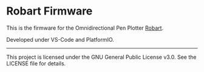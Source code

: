 # Robart Firmware

This is the firmware for the Omnidirectional Pen Plotter [Robart](https://github.com/cnichte/robart).

Developed under VS-Code and PlatformIO.

---

This project is licensed under the GNU General Public License v3.0. See the LICENSE file for details.

